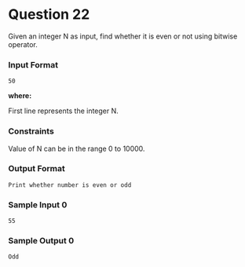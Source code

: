 # Question 22
Given an integer N as input, find whether it is even or not using bitwise operator.

### Input Format
```
50
```
__where:__

First line represents the integer N.

### Constraints

Value of N can be in the range 0 to 10000.

### Output Format
```
Print whether number is even or odd
```
### Sample Input 0
```
55
```
### Sample Output 0
```
Odd
```

